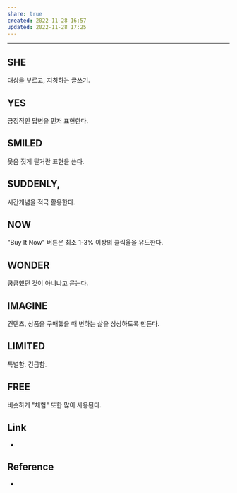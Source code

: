 ```yaml
---
share: true
created: 2022-11-28 16:57
updated: 2022-11-28 17:25
---
```


---
## SHE
대상을 부르고, 지칭하는 글쓰기.

## YES
긍정적인 답변을 먼저 표현한다.

## SMILED
웃음 짓게 될거란 표현을 쓴다.

## SUDDENLY,
시간개념을 적극 활용한다.

##  NOW
"Buy It Now" 버튼은 최소 1-3% 이상의 클릭율을 유도한다. 

## WONDER
궁금했던 것이 아니냐고 묻는다.

## IMAGINE
컨텐츠, 상품을 구매했을 때 변하는 삶을 상상하도록 만든다.

## LIMITED
특별함. 긴급함.

## FREE
비슷하게 "체험" 또한 많이 사용된다.




## Link
- 


## Reference
- 